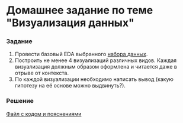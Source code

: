# Домашнее задание по теме "Визуализация данных"

### Задание
1. Провести базовый EDA выбранного [набора данных](https://www.kaggle.com/datasets/travistyler/bond-girls-age-and-film-data).
2. Построить не менее 4 визуализаций различных видов. Каждая визуализация должным образом оформлена и читается даже в отрыве от контекста.
3. По каждой визуализации необходимо написать вывод (какую гипотезу на её основе можно выдвинуть?).

### Решение
[Файл с кодом и пояснениями](/Projects/02_Python_statistics/02_Data_visualization/Solution.ipynb)
